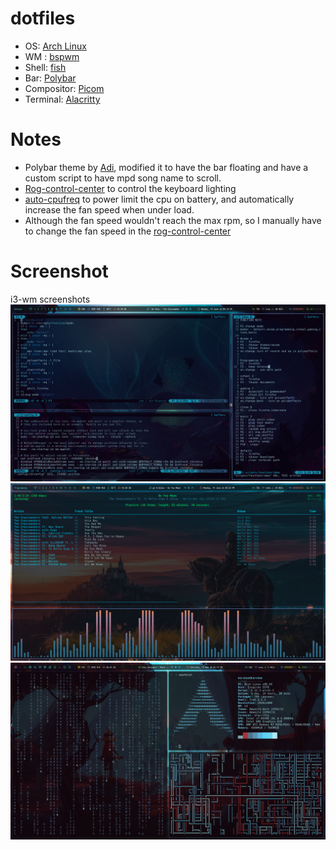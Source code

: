 # dotfiles
+ OS: [Arch Linux](https://www.archlinux.org/)
+ WM : [bspwm](https://github.com/baskerville/bspwm)
+ Shell: [fish](https://fishshell.com/)
+ Bar: [Polybar](https://github.com/jaagr/polybar)
+ Compositor: [Picom](https://github.com/yshui/picom)
+ Terminal: [Alacritty](https://github.com/alacritty/alacritty)

# Notes
* Polybar theme by [Adi](https://github.com/adi1090x/polybar-themes), modified it to have the bar floating and have a custom script to have mpd song name to scroll.
* [Rog-control-center](https://gitlab.com/asus-linux/asusctl/-/tree/main/rog-control-center) to control the keyboard lighting
* [auto-cpufreq](https://github.com/AdnanHodzic/auto-cpufreq) to power limit the cpu on battery, and automatically increase the fan speed when under load.
* Although the fan speed wouldn't reach the max rpm, so I manually have to change the fan speed in the [rog-control-center](https://gitlab.com/asus-linux/asusctl/-/tree/main/rog-control-center)

# Screenshot
i3-wm screenshots
![1](./screenshots/screenshot5.png)
![2](./screenshots/screenshot3.png)
![3](./screenshots/screenshot4.png)
